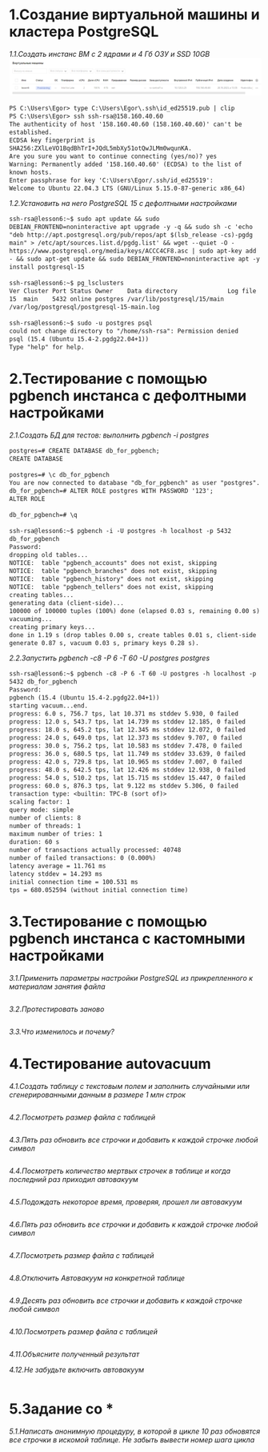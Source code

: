 # 1.Создание виртуальной машины и кластера PostgreSQL
*1.1.Создать инстанс ВМ с 2 ядрами и 4 Гб ОЗУ и SSD 10GB*
![Иллюстрация к проекту](https://github.com/sadbytrue/egor_sizov_pg_advanced/blob/main/Screenshot_14.png)
```
PS C:\Users\Egor> type C:\Users\Egor\.ssh\id_ed25519.pub | clip
PS C:\Users\Egor> ssh ssh-rsa@158.160.40.60
The authenticity of host '158.160.40.60 (158.160.40.60)' can't be established.
ECDSA key fingerprint is SHA256:ZXlLeVO1BqdBhTrI+JQdL5mbXy51otQwJLMm0wqunKA.
Are you sure you want to continue connecting (yes/no)? yes
Warning: Permanently added '158.160.40.60' (ECDSA) to the list of known hosts.
Enter passphrase for key 'C:\Users\Egor/.ssh/id_ed25519':
Welcome to Ubuntu 22.04.3 LTS (GNU/Linux 5.15.0-87-generic x86_64)
```
*1.2.Установить на него PostgreSQL 15 с дефолтными настройками*
```
ssh-rsa@lesson6:~$ sudo apt update && sudo DEBIAN_FRONTEND=noninteractive apt upgrade -y -q && sudo sh -c 'echo "deb http://apt.postgresql.org/pub/repos/apt $(lsb_release -cs)-pgdg main" > /etc/apt/sources.list.d/pgdg.list' && wget --quiet -O - https://www.postgresql.org/media/keys/ACCC4CF8.asc | sudo apt-key add - && sudo apt-get update && sudo DEBIAN_FRONTEND=noninteractive apt -y install postgresql-15

ssh-rsa@lesson6:~$ pg_lsclusters
Ver Cluster Port Status Owner    Data directory              Log file
15  main    5432 online postgres /var/lib/postgresql/15/main /var/log/postgresql/postgresql-15-main.log

ssh-rsa@lesson6:~$ sudo -u postgres psql
could not change directory to "/home/ssh-rsa": Permission denied
psql (15.4 (Ubuntu 15.4-2.pgdg22.04+1))
Type "help" for help.
```
# 2.Тестирование с помощью pgbench инстанса с дефолтными настройками
*2.1.Создать БД для тестов: выполнить pgbench -i postgres*
```
postgres=# CREATE DATABASE db_for_pgbench;
CREATE DATABASE

postgres=# \c db_for_pgbench
You are now connected to database "db_for_pgbench" as user "postgres".
db_for_pgbench=# ALTER ROLE postgres WITH PASSWORD '123';
ALTER ROLE

db_for_pgbench=# \q

ssh-rsa@lesson6:~$ pgbench -i -U postgres -h localhost -p 5432  db_for_pgbench
Password:
dropping old tables...
NOTICE:  table "pgbench_accounts" does not exist, skipping
NOTICE:  table "pgbench_branches" does not exist, skipping
NOTICE:  table "pgbench_history" does not exist, skipping
NOTICE:  table "pgbench_tellers" does not exist, skipping
creating tables...
generating data (client-side)...
100000 of 100000 tuples (100%) done (elapsed 0.03 s, remaining 0.00 s)
vacuuming...
creating primary keys...
done in 1.19 s (drop tables 0.00 s, create tables 0.01 s, client-side generate 0.87 s, vacuum 0.03 s, primary keys 0.28 s).
```
*2.2.Запустить pgbench -c8 -P 6 -T 60 -U postgres postgres*
```
ssh-rsa@lesson6:~$ pgbench -c8 -P 6 -T 60 -U postgres -h localhost -p 5432 db_for_pgbench
Password:
pgbench (15.4 (Ubuntu 15.4-2.pgdg22.04+1))
starting vacuum...end.
progress: 6.0 s, 756.7 tps, lat 10.371 ms stddev 5.930, 0 failed
progress: 12.0 s, 543.7 tps, lat 14.739 ms stddev 12.185, 0 failed
progress: 18.0 s, 645.2 tps, lat 12.345 ms stddev 12.072, 0 failed
progress: 24.0 s, 649.0 tps, lat 12.373 ms stddev 9.707, 0 failed
progress: 30.0 s, 756.2 tps, lat 10.583 ms stddev 7.478, 0 failed
progress: 36.0 s, 680.5 tps, lat 11.749 ms stddev 33.639, 0 failed
progress: 42.0 s, 729.8 tps, lat 10.965 ms stddev 7.007, 0 failed
progress: 48.0 s, 642.5 tps, lat 12.426 ms stddev 12.938, 0 failed
progress: 54.0 s, 510.2 tps, lat 15.715 ms stddev 15.447, 0 failed
progress: 60.0 s, 876.3 tps, lat 9.122 ms stddev 5.306, 0 failed
transaction type: <builtin: TPC-B (sort of)>
scaling factor: 1
query mode: simple
number of clients: 8
number of threads: 1
maximum number of tries: 1
duration: 60 s
number of transactions actually processed: 40748
number of failed transactions: 0 (0.000%)
latency average = 11.761 ms
latency stddev = 14.293 ms
initial connection time = 100.531 ms
tps = 680.052594 (without initial connection time)
```
# 3.Тестирование с помощью pgbench инстанса с кастомными настройками
*3.1.Применить параметры настройки PostgreSQL из прикрепленного к материалам занятия файла*
```

```
*3.2.Протестировать заново*
```

```
*3.3.Что изменилось и почему?*





# 4.Тестирование autovacuum
*4.1.Создать таблицу с текстовым полем и заполнить случайными или сгенерированными данным в размере 1 млн строк*
```

```
*4.2.Посмотреть размер файла с таблицей*
```

```
*4.3.Пять раз обновить все строчки и добавить к каждой строчке любой символ*
```

```
*4.4.Посмотреть количество мертвых строчек в таблице и когда последний раз приходил автовакуум*
```

```
*4.5.Подождать некоторое время, проверяя, прошел ли автовакуум*
```

```
*4.6.Пять раз обновить все строчки и добавить к каждой строчке любой символ*
```

```
*4.7.Посмотреть размер файла с таблицей*
```

```
*4.8.Отключить Автовакуум на конкретной таблице*
```

```
*4.9.Десять раз обновить все строчки и добавить к каждой строчке любой символ*
```

```
*4.10.Посмотреть размер файла с таблицей*
```

```
*4.11.Объясните полученный результат*





*4.12.Не забудьте включить автовакуум*
```

```
# 5.Задание со *
*5.1.Написать анонимную процедуру, в которой в цикле 10 раз обновятся все строчки в искомой таблице. Не забыть вывести номер шага цикла*
```

```
